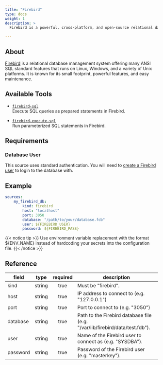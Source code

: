 ```yaml
---
title: "Firebird"
type: docs
weight: 1
description: >
  Firebird is a powerful, cross-platform, and open-source relational database.

---
```


## About

[Firebird][fb-docs] is a relational database management system offering many
ANSI SQL standard features that runs on Linux, Windows, and a variety of Unix
platforms. It is known for its small footprint, powerful features, and easy
maintenance.

[fb-docs]: https://firebirdsql.org/

## Available Tools

- [`firebird-sql`](../tools/firebird/firebird-sql.md)  
  Execute SQL queries as prepared statements in Firebird.

- [`firebird-execute-sql`](../tools/firebird/firebird-execute-sql.md)  
  Run parameterized SQL statements in Firebird.

## Requirements

### Database User

This source uses standard authentication. You will need to [create a Firebird
user][fb-users] to login to the database with.



[fb-users]: https://www.firebirdsql.org/refdocs/langrefupd25-security-sql-user-mgmt.html#langrefupd25-security-create-user

## Example

```yaml
sources:
    my_firebird_db:
        kind: firebird
        host: "localhost"
        port: 3050
        database: "/path/to/your/database.fdb"
        user: ${FIREBIRD_USER}
        password: ${FIREBIRD_PASS}
```

{{< notice tip >}}
Use environment variable replacement with the format ${ENV_NAME}
instead of hardcoding your secrets into the configuration file.
{{< /notice >}}

## Reference

| **field** | **type** | **required** | **description**                                                              |
|-----------|:--------:|:------------:|------------------------------------------------------------------------------|
| kind      |  string  |     true     | Must be "firebird".                                                          |
| host      |  string  |     true     | IP address to connect to (e.g. "127.0.0.1")                                  |
| port      |  string  |     true     | Port to connect to (e.g. "3050")                                             |
| database  |  string  |     true     | Path to the Firebird database file (e.g. "/var/lib/firebird/data/test.fdb"). |
| user      |  string  |     true     | Name of the Firebird user to connect as (e.g. "SYSDBA").                     |
| password  |  string  |     true     | Password of the Firebird user (e.g. "masterkey").                            |